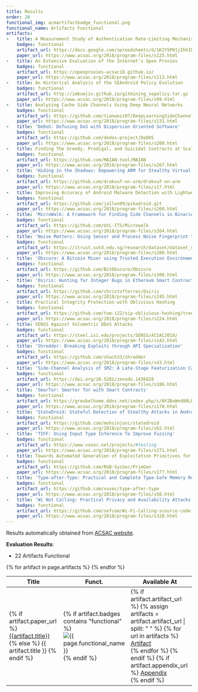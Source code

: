 ```yaml
---
title: Results
order: 20
functional_img: acmartifactbadge_functional.png
functional_name: Artifacts Functional
artifacts:
-   title: A Measurement Study of Authentication Rate-Limiting Mechanisms of Modern Websites
    badges: functional
    artifact_url: https://docs.google.com/spreadsheets/d/1K2Y5PH1jIhhIbf_8FDb2YvqZTHFLNHjzlY75QiOYs90/edit?usp=sharing
    paper_url: https://www.acsac.org/2018/program-files/s125.html
-   title: An Extensive Evaluation of the Internet's Open Proxies
    badges: functional
    artifact_url: https://openproxies-acsac18.github.io/
    paper_url: https://www.acsac.org/2018/program-files/s113.html
-   title: An Historical Analysis of the SEAndroid Policy Evolution
    badges: functional
    artifact_url: http://imbumjin.github.io/gitmining_sepolicy.tar.gz
    paper_url: https://www.acsac.org/2018/program-files/s99.html
-   title: Analyzing Cache Side Channels Using Deep Neural Networks
    badges: functional
    artifact_url: https://github.com/tianweiz07/DeepLearningSideChannel
    paper_url: https://www.acsac.org/2018/program-files/s131.html
-   title: 'DeDoS: Defusing DoS with Dispersion Oriented Software'
    badges: functional
    artifact_url: https://github.com/dedos-project/DeDOS
    paper_url: https://www.acsac.org/2018/program-files/s200.html
-   title: Finding The Greedy, Prodigal, and Suicidal Contracts at Scale
    badges: functional
    artifact_url: https://github.com/MAIAN-tool/MAIAN
    paper_url: https://www.acsac.org/2018/program-files/s267.html
-   title: 'Hiding in the Shadows: Empowering ARM for Stealthy Virtual Machine Introspection'
    badges: functional
    artifact_url: https://github.com/drakvuf-on-arm/drakvuf-on-arm
    paper_url: https://www.acsac.org/2018/program-files/s17.html
-   title: Improving Accuracy of Android Malware Detection with Lightweight Contextual Awareness
    badges: functional
    artifact_url: https://github.com/jallen89/pikadroid.git
    paper_url: https://www.acsac.org/2018/program-files/s268.html
-   title: 'MicroWalk: A Framework for Finding Side Channels in Binaries'
    badges: functional
    artifact_url: https://github.com/UzL-ITS/Microwalk
    paper_url: https://www.acsac.org/2018/program-files/s264.html
-   title: 'Noise Matters: Using Sensor and Process Noise Fingerprint to Detect Stealthy Cyber Attacks and Authenticate sensors in CPS'
    badges: functional
    artifact_url: https://itrust.sutd.edu.sg/research/dataset/dataset_characteristics/#swat
    paper_url: https://www.acsac.org/2018/program-files/s280.html
-   title: 'Obscuro: A Bitcoin Mixer using Trusted Execution Environments'
    badges: functional
    artifact_url: https://github.com/BitObscuro/Obscuro
    paper_url: https://www.acsac.org/2018/program-files/s300.html
-   title: 'Osiris: Hunting for Integer Bugs in Ethereum Smart Contracts'
    badges: functional
    artifact_url: https://github.com/christoftorres/Osiris
    paper_url: https://www.acsac.org/2018/program-files/s245.html
-   title: Practical Integrity Protection with Oblivious Hashing
    badges: functional
    artifact_url: https://github.com/tum-i22/sip-oblivious-hashing/tree/acsac
    paper_url: https://www.acsac.org/2018/program-files/s224.html
-   title: SENSS Against Volumetric DDoS Attacks
    badges: functional
    artifact_url: https://steel.isi.edu/projects/SENSS/ACSAC2018/
    paper_url: https://www.acsac.org/2018/program-files/s142.html
-   title: 'Shredder: Breaking Exploits through API Specialization'
    badges: functional
    artifact_url: https://github.com/shach33/shredder
    paper_url: https://www.acsac.org/2018/program-files/s43.html
-   title: 'Side-Channel Analysis of SM2: A Late-Stage Featurization Case Study'
    badges: functional
    artifact_url: https://doi.org/10.5281/zenodo.1436828
    paper_url: https://www.acsac.org/2018/program-files/s186.html
-   title: 'SmarTor: Smarter Tor with Smart Contracts'
    badges: functional
    artifact_url: https://greubelhome.ddns.net/index.php/s/NY2BxWnd88LP8XN
    paper_url: https://www.acsac.org/2018/program-files/s170.html
-   title: 'StateDroid: Stateful Detection of Stealthy Attacks in Android Apps via Horn-Clause Verification'
    badges: functional
    artifact_url: https://github.com/mohsinjuni/statedroid
    paper_url: https://www.acsac.org/2018/program-files/s62.html
-   title: 'TIFF: Using Input Type Inference To Improve Fuzzing'
    badges: functional
    artifact_url: https://www.vusec.net/projects/#testing
    paper_url: https://www.acsac.org/2018/program-files/s271.html
-   title: Towards Automated Generation of Exploitation Primitives for Web Browsers
    badges: functional
    artifact_url: https://github.com/RUB-SysSec/PrimGen
    paper_url: https://www.acsac.org/2018/program-files/s177.html
-   title: 'Type-after-Type: Practical and Complete Type-Safe Memory Reuse'
    badges: functional
    artifact_url: https://github.com/vusec/type-after-type
    paper_url: https://www.acsac.org/2018/program-files/s50.html
-   title: 'Wi Not Calling: Practical Privacy and Availability Attacks in Wi-Fi Calling'
    badges: functional
    artifact_url: https://github.com/sefcom/Wi-Fi-Calling-scource-code
    paper_url: https://www.acsac.org/2018/program-files/s320.html
---
```


Results automatically obtained from <a href="https://www.acsac.org/2018/artifacts/">ACSAC website</a>.

**Evaluation Results**:

* 22 Artifacts Functional

<table>
  <thead>
    <tr>
      <th>
        Title
      </th>
      <th>
        Funct.
      </th>
      <th>
        Available At
      </th>
    </tr>
  </thead>
  <tbody>
    {% for artifact in page.artifacts %}
    <tr>
      <td>
        {% if artifact.paper_url %}
        <a href="{{artifact.paper_url}}" target="_blank">
          {{artifact.title}}
        </a>
        {% else %}
            {{ artifact.title }}
        {% endif %}
      </td>
      <td width="62px">
        {% if artifact.badges contains "functional" %}
        <img alt="{{ page.functional_name }}" src="{{ site.baseurl }}/images/{{ page.functional_img }}">
        {% endif %}
      </td>
      <td>
        {% if artifact.artifact_url %}
            {% assign artifacts = artifact.artifact_url | split: " " %}
            {% for url in artifacts %}
        <a href="{{url}}" target="_blank">
          Artifact
        </a>
        <br>
        {% endfor %}
        {% endif %}
        {% if artifact.appendix_url %}
        <a href="{{artifact.appendix_url}}" target="_blank">
          Appendix
        </a>
        <br>
        {% endif %}
      </td>
    </tr>
    {% endfor %}
  </tbody>
</table>
